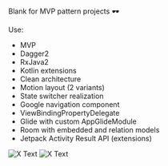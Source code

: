 Blank for MVP pattern projects 🕶

Use:
- MVP
- Dagger2
- RxJava2
- Kotlin extensions
- Clean architecture 
- Motion layout (2 variants)
- State switcher realization
- Google navigation component
- ViewBindingPropertyDelegate
- Glide with custom AppGlideModule
- Room with embedded and relation models
- Jetpack Activity Result API (extensions)



![X Text](https://s4.gifyu.com/images/ezgif.com-gif-makerdd1ace411dfef53f.gif)
![X Text](https://s4.gifyu.com/images/ezgif.com-gif-maker-1ecc5d35448070893.gif)
